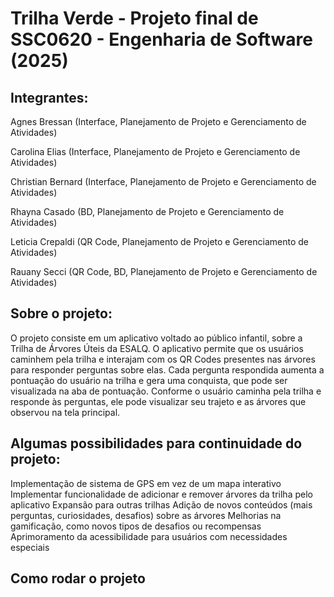# Trilha Verde - Projeto final de SSC0620 - Engenharia de Software (2025)

## Integrantes:

Agnes Bressan (Interface, Planejamento de Projeto e Gerenciamento de Atividades)

Carolina Elias (Interface, Planejamento de Projeto e Gerenciamento de Atividades)

Christian Bernard (Interface, Planejamento de Projeto e Gerenciamento de Atividades)

Rhayna Casado (BD, Planejamento de Projeto e Gerenciamento de Atividades)

Leticia Crepaldi (QR Code, Planejamento de Projeto e Gerenciamento de Atividades)

Rauany Secci (QR Code, BD, Planejamento de Projeto e Gerenciamento de Atividades)


## Sobre o projeto:

O projeto consiste em um aplicativo voltado ao público infantil, sobre a Trilha de Árvores Úteis da ESALQ. O aplicativo permite que os usuários caminhem pela trilha e interajam com os QR Codes presentes nas árvores para responder perguntas sobre elas. Cada pergunta respondida aumenta a pontuação do usuário na trilha e gera uma conquista, que pode ser visualizada na aba de pontuação. Conforme o usuário caminha pela trilha e responde às perguntas, ele pode visualizar seu trajeto e as árvores que observou na tela principal.

## Algumas possibilidades para continuidade do projeto: 

Implementação de sistema de GPS em vez de um mapa interativo
Implementar funcionalidade de adicionar e remover árvores da trilha pelo aplicativo
Expansão para outras trilhas
Adição de novos conteúdos (mais perguntas, curiosidades, desafios) sobre as árvores
Melhorias na gamificação, como novos tipos de desafios ou recompensas
Aprimoramento da acessibilidade para usuários com necessidades especiais

## Como rodar o projeto
